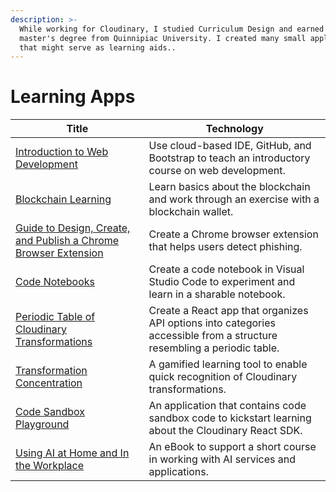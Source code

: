 ```yaml
---
description: >-
  While working for Cloudinary, I studied Curriculum Design and earned a
  master's degree from Quinnipiac University. I created many small applications
  that might serve as learning aids..
---
```


# Learning Apps

| Title                                                                                                                                                              | Technology                                                                                                             |
| ------------------------------------------------------------------------------------------------------------------------------------------------------------------ | ---------------------------------------------------------------------------------------------------------------------- |
| [Introduction to Web Development](https://rpeltz.gitbook.io/portfolio/projects/introduction-to-web-development)                                                    | Use cloud-based IDE, GitHub, and Bootstrap to teach an introductory course on web development.                         |
| [Blockchain Learning](https://rpeltz.gitbook.io/portfolio/projects/blockchain-learning)                                                                            | Learn basics about the blockchain and work through an exercise with a blockchain wallet.                               |
| [Guide to Design, Create, and Publish a Chrome Browser Extension](https://rpeltz.gitbook.io/portfolio/projects/design-create-and-publish-a-chrome-extension-guide) | Create a Chrome browser extension that helps users detect phishing.                                                    |
| [Code Notebooks](https://rpeltz.gitbook.io/portfolio/projects/code-notebooks)                                                                                      | Create a code notebook in Visual Studio Code to experiment and learn in a sharable notebook.                           |
| [Periodic Table of Cloudinary Transformations](https://rpeltz.gitbook.io/portfolio/projects/periodic-table-of-cloudinary-transformations)                          | Create a React app that organizes API options into categories accessible from a structure resembling a periodic table. |
| [Transformation Concentration](https://rpeltz.gitbook.io/portfolio/projects/transformation-concentration)                                                          | A gamified learning tool to enable quick recognition of Cloudinary transformations.                                    |
| [Code Sandbox Playground](https://rpeltz.gitbook.io/portfolio/projects/code-sandbox-playground-for-cloudinary-transformations-prototype)                           | An application that contains code sandbox code to kickstart learning about the Cloudinary React SDK.                   |
| [Using AI at Home and In the Workplace](https://rpeltz.gitbook.io/portfolio/learning-modules/using-ai-at-home-and-in-the-workplace)                                | An eBook to support a short course in working with AI services and applications.                                       |
